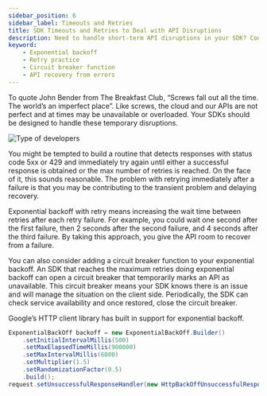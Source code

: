 ```yaml
---
sidebar_position: 6
sidebar_label: Timeouts and Retries
title: SDK Timeouts and Retries to Deal with API Disruptions
description: Need to handle short-term API disruptions in your SDK? Consider exponential backoff with retry – a practice that allows APIs to recover from errors by increasing the wait time between retries. You can also add a circuit breaker function.
keyword:
    - Exponential backoff
    - Retry practice
    - Circuit breaker function
    - API recovery from errors
---
```


To quote John Bender from The Breakfast Club, “Screws fall out all the time. The world’s an imperfect place”. Like screws, the cloud and our APIs are not perfect and at times may be unavailable or overloaded. Your SDKs should be designed to handle these temporary disruptions.

![Type of developers](/img/build-the-breakfast-club.webp)

You might be tempted to build a routine that detects responses with status code 5xx or 429 and immediately try again until either a successful response is obtained or the max number of retries is reached. On the face of it, this sounds reasonable. The problem with retrying immediately after a failure is that you may be contributing to the transient problem and delaying recovery.

Exponential backoff with retry means increasing the wait time between retries after each retry failure. For example, you could wait one second after the first failure, then 2 seconds after the second failure, and 4 seconds after the third failure. By taking this approach, you give the API room to recover from a failure.

You can also consider adding a circuit breaker function to your exponential backoff. An SDK that reaches the maximum retries doing exponential backoff can open a circuit breaker that temporarily marks an API as unavailable. This circuit breaker means your SDK knows there is an issue and will manage the situation on the client side. Periodically, the SDK can check service availability and once restored, close the circuit breaker.

Google’s HTTP client library has built in support for exponential backoff.

``` java
ExponentialBackOff backoff = new ExponentialBackOff.Builder()
    .setInitialIntervalMillis(500)
    .setMaxElapsedTimeMillis(900000)
    .setMaxIntervalMillis(6000)
    .setMultiplier(1.5)
    .setRandomizationFactor(0.5)
    .build();
request.setUnsuccessfulResponseHandler(new HttpBackOffUnsuccessfulResponseHandler(backoff));
```